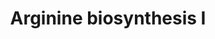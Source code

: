 ---
annotations:
- type: Pathway Ontology
  value: arginine biosynthetic pathway
authors:
- LarsEijssen
- Mkutmon
- DeSl
- MaintBot
description: ''
last-edited: 2019-09-17
organisms:
- Solanum lycopersicum
redirect_from:
- /index.php/Pathway:WP2627
- /instance/WP2627
schema-jsonld:
- '@context': https://schema.org/
  '@id': https://wikipathways.github.io/pathways/WP2627.html
  '@type': Dataset
  creator:
    '@type': Organization
    name: WikiPathways
  description: ''
  keywords:
  - 1.2.1.38
  - L-citrulline
  - 3.5.1.16
  - 2.7.2.8
  - L-arginino-succinate
  - L-glutamate
  - 2.1.3.3
  - N-acetylglutamyl-phosphate
  - bicarbonate
  - 4.3.2.1
  - L-arginine
  - N-acetyl-L-glutamate 5-semialdehyde
  - carbamoyl-phosphate
  - 2.6.1.11
  - 6.3.5.5
  - N-acetyl-L-glutamate
  - L-ornithine
  - N-acetyl-L-ornithine
  - 6.3.4.5
  - 2.3.1.1
  license: CC0
  name: Arginine biosynthesis I
seo: CreativeWork
title: Arginine biosynthesis I
wpid: WP2627
---